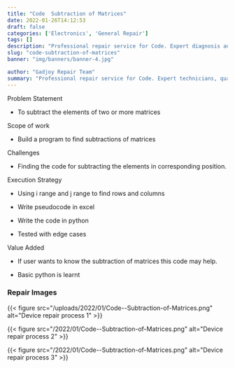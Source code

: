 ```yaml
---
title: "Code  Subtraction of Matrices"
date: 2022-01-26T14:12:53
draft: false
categories: ['Electronics', 'General Repair']
tags: []
description: "Professional repair service for Code. Expert diagnosis and quality repairs in Bangalore."
slug: "code-subtraction-of-matrices"
banner: "img/banners/banner-4.jpg"

author: "Gadjoy Repair Team"
summary: "Professional repair service for Code. Expert technicians, quality parts, warranty included."
---
```


Problem Statement 

- To subtract the elements of two or more matrices

Scope of work 

- Build a program to find subtractions of matrices

Challenges

- Finding the code for subtracting the elements in corresponding position.

Execution Strategy 

- Using i range and j range to find rows and columns 

- Write pseudocode in excel 

- Write the code in python 

- Tested with edge cases

Value Added 

- If user wants to know the subtraction of matrices this code may help. 

- Basic python is learnt

### Repair Images

{{< figure src="/uploads/2022/01/Code--Subtraction-of-Matrices.png" alt="Device repair process 1" >}}

{{< figure src="/2022/01/Code--Subtraction-of-Matrices.png" alt="Device repair process 2" >}}

{{< figure src="/2022/01/Code--Subtraction-of-Matrices.png" alt="Device repair process 3" >}}

